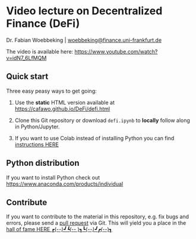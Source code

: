 # Video lecture on Decentralized Finance (DeFi)
Dr. Fabian Woebbeking | woebbeking@finance.uni-frankfurt.de

The video is available here: https://www.youtube.com/watch?v=idN7_6LfMQM



## Quick start

Three easy peasy ways to get going:



1. Use the **static** HTML version available at https://cafawo.github.io/DeFi/defi.html

3. Clone this Git repository or download ``defi.ipynb`` to **locally** follow along in Python/Jupyter.

3. If you want to use Colab instead of installing Python you can find [instructions HERE](https://colab.research.google.com/github/googlecolab/colabtools/blob/master/notebooks/colab-github-demo.ipynb)

## Python distribution

If you want to install Python check out https://www.anaconda.com/products/individual

## Contribute

If you want to contribute to the material in this repository, e.g. fix bugs and errors, please send a [pull request](https://github.com/cafawo/derivatives/pulls) via Git. This will yield you a place in the [hall of fame HERE ┏(-_-)┛┗(-_-﻿ )┓┗(-_-)┛┏(-_-)┓](https://github.com/cafawo/DeFi/graphs/contributors)
